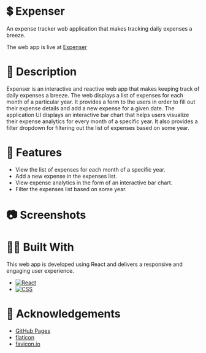 # 💲 Expenser

An expense tracker web application that makes tracking daily expenses a breeze.

The web app is live at [Expenser](https://abhithere.github.io/expenser/)

# 📃 Description

Expenser is an interactive and reactive web app that makes keeping track of daily expenses a breeze.
The web displays a list of expenses for each month of a particular year.
It provides a form to the users in order to fill out their expense details and add a new expense for a given date.
The application UI displays an interactive bar chart that helps users visualize their expense analytics for every month of a specific year.
It also provides a filter dropdown for filtering out the list of expenses based on some year.

# 🎯 Features

* View the list of expenses for each month of a specific year.
* Add a new expense in the expenses list.
* View expense analytics in the form of an interactive bar chart.
* Filter the expenses list based on some year.

# 📷 Screenshots

# 👨‍💻 Built With

This web app is developed using React and delivers a responsive and engaging user experience.

* [![React][react-shield]][react-url]
* [![CSS][css-shield]][css-url]

# 📝 Acknowledgements

* [GitHub Pages](https://pages.github.com)
* [flaticon](https://www.flaticon.com/)
* [favicon.io](https://favicon.io/)

<!-- REFERENCE VARIABLES -->
[react-shield]: https://img.shields.io/badge/react-%2320232a.svg?style=for-the-badge&logo=react&logoColor=%2361DAFB
[react-url]: https://reactjs.org/
[css-shield]: https://img.shields.io/badge/css3-%231572B6.svg?style=for-the-badge&logo=css3&logoColor=white
[css-url]: https://www.w3.org/Style/CSS/Overview.en.html
